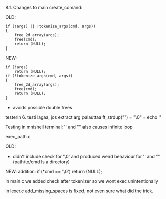 8.1. Changes to main
create_comand:

OLD: 

	if (!args) || !tokenize_args(cmd, args))
	{
		free_2d_array(args);
		free(cmd);
		return (NULL);
	}

NEW:

	if (!args)
		return (NULL);
	if (!tokenize_args(cmd, args))
	{
		free_2d_array(args);
		free(cmd);
		return (NULL);
	}

- avoids possible double frees

testerin 6. testi lagaa, jos extract arg palauttaa ft_strdup("") = "\0"
= echo ''

Testing in mnishell terminal: '' and "" also causes infinite loop


exec_path.c

OLD:
- didn't include check for '\0' and produced weird behaviour for '' and "" (path/to/cmd Is a directory)

NEW:
addition:
	if (*cmd == '\0')
		return (NULL);



in main.c we added check after tokenizer so we wont exec unintentionally

in lexer.c add_missing_spaces is fixed, not even sure what did the trick.
